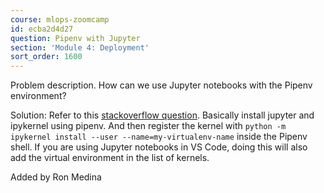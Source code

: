```yaml
---
course: mlops-zoomcamp
id: ecba2d4d27
question: Pipenv with Jupyter
section: 'Module 4: Deployment'
sort_order: 1600
---
```


Problem description. How can we use Jupyter notebooks with the Pipenv environment?

Solution: Refer to this [stackoverflow question](https://stackoverflow.com/questions/47295871/is-there-a-way-to-use-pipenv-with-jupyter-notebook). Basically install jupyter and ipykernel using pipenv. And then register the kernel with `python -m ipykernel install --user --name=my-virtualenv-name` inside the Pipenv shell. If you are using Jupyter notebooks in VS Code, doing this will also add the virtual environment in the list of kernels.

Added by Ron Medina

